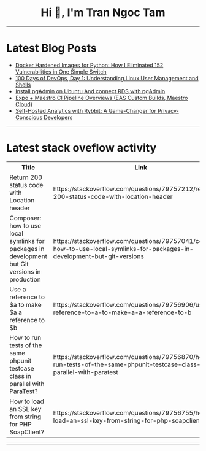 <h1 align="center">Hi 👋, I'm Tran Ngoc Tam</h1>

---

# Latest Blog Posts 
<!-- BLOG-POST-LIST:START -->
- [Docker Hardened Images for Python: How I Eliminated 152 Vulnerabilities in One Simple Switch](https://dev.to/ajeetraina/docker-hardened-images-for-python-how-i-eliminated-152-vulnerabilities-in-one-simple-switch-2p1b)
- [100 Days of DevOps, Day 1: Understanding Linux User Management and Shells](https://dev.to/olymahmud/100-days-of-devops-day-1-understanding-linux-user-management-and-shells-4f8n)
- [Install pgAdmin on Ubuntu And connect RDS with pgAdmin](https://dev.to/tech_2e11d899e5893ff/install-pgadmin-on-ubuntu-and-connect-rds-with-pgadmin-enj)
- [Expo + Maestro CI Pipeline Overviews &lpar;EAS Custom Builds, Maestro Cloud&rpar;](https://dev.to/isaacaddis/expo-maestro-ci-pipeline-overviews-eas-custom-builds-maestro-cloud-142n)
- [Self-Hosted Analytics with Rybbit: A Game-Changer for Privacy-Conscious Developers](https://dev.to/jaskarandeogan/self-hosted-analytics-with-rybbit-a-game-changer-for-privacy-conscious-developers-34ff)
<!-- BLOG-POST-LIST:END -->

---

# Latest stack oveflow activity
<table>
  <tr><th>Title</th><th>Link</th></tr>
  <!-- STACKOVERFLOW:START --><tr><td>Return 200 status code with Location header</td><td>https://stackoverflow.com/questions/79757212/return-200-status-code-with-location-header</td></tr><tr><td>Composer: how to use local symlinks for packages in development but Git versions in production</td><td>https://stackoverflow.com/questions/79757041/composer-how-to-use-local-symlinks-for-packages-in-development-but-git-versions</td></tr><tr><td>Use a reference to $a to make $a a reference to $b</td><td>https://stackoverflow.com/questions/79756906/use-a-reference-to-a-to-make-a-a-reference-to-b</td></tr><tr><td>How to run tests of the same phpunit testcase class in parallel with ParaTest?</td><td>https://stackoverflow.com/questions/79756870/how-to-run-tests-of-the-same-phpunit-testcase-class-in-parallel-with-paratest</td></tr><tr><td>How to load an SSL key from string for PHP SoapClient?</td><td>https://stackoverflow.com/questions/79756755/how-to-load-an-ssl-key-from-string-for-php-soapclient</td></tr><!-- STACKOVERFLOW:END -->
</table>

---



